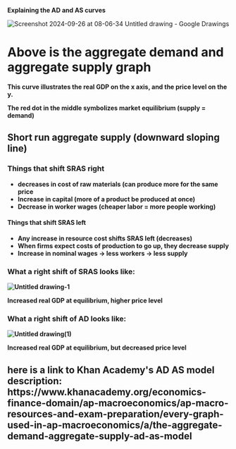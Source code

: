 <!DOCTYPE HTML>
<strong>Explaining the AD and AS curves</strong>
<html>


![Screenshot 2024-09-26 at 08-06-34 Untitled drawing - Google Drawings](https://github.com/user-attachments/assets/9baa4a0a-8443-43a2-96f5-e5515cbe8569)

<body>
<h1> Above is the <strong>aggregate demand and aggregate supply graph<strong> </h1>
  <p> This curve illustrates the real GDP on the x axis, and the price level on the y. <p>
  <p> The red dot in the middle symbolizes market equilibrium (supply = demand) <p>
<h2> Short run aggregate supply (downward sloping line) </h2>
<h3> Things that shift SRAS right </h3>
  <ul>
    <li>decreases in cost of raw materials (can produce more for the same price</li>
    <li>Increase in capital (more of a product be produced at once)</li>
    <li>Decrease in worker wages (cheaper labor = more people working)</li>
  </ul>
<h4> Things that shift SRAS left </h4>
  <ul>
    <li>Any increase in resource cost shifts SRAS left (decreases)</li>
    <li>When firms expect costs of production to go up, they decrease supply</li>
    <li>Increase in nominal wages -> less workers -> less supply</li>
  </ul>

<h3>What a right shift of SRAS looks like:</h3>

![Untitled drawing-1](https://github.com/user-attachments/assets/e3f82360-5c90-4340-a1e0-66b2727faf81)


  <p>Increased real GDP at equilibrium, higher price level</p>

<h3>What a right shift of AD looks like:</h3>

![Untitled drawing(1)](https://github.com/user-attachments/assets/8eb07e42-26c1-453d-9d2b-73815c664d29)

<p>Increased real GDP at equilibrium, but decreased price level</p>

<h2>here is a link to Khan Academy's AD AS model description: 
https://www.khanacademy.org/economics-finance-domain/ap-macroeconomics/ap-macro-resources-and-exam-preparation/every-graph-used-in-ap-macroeconomics/a/the-aggregate-demand-aggregate-supply-ad-as-model
</h2>

</body>


</html>

